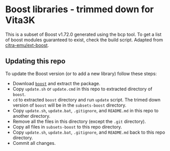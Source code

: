# Boost libraries - trimmed down for Vita3K

This is a subset of Boost v1.72.0 generated using the bcp tool. To get a list of boost modules guaranteed to exist, check the build script.
Adapted from [citra-emu/ext-boost](https://github.com/citra-emu/ext-boost).

## Updating this repo

To update the Boost version (or to add a new library) follow these steps:

- Download [`boost`](https://boost.org) and extract the package.
- Copy `update.sh` or `update.cmd` in this repo to extracted directory of `boost`.
- `cd` to extracted `boost` directory and run `update` script. The trimed down version of `boost` will be in the `subsets-boost` directory.
- Copy `update.sh`, `update.bat`, `.gitignore`, and `README.md` in this repo to another directory.
- Remove all the files in this directory (except the `.git` directory).
- Copy all files in `subsets-boost` to this repo directory.
- Copy `update.sh`, `update.bat`, `.gitignore`, and `README.md` back to this repo directory.
- Commit all changes.